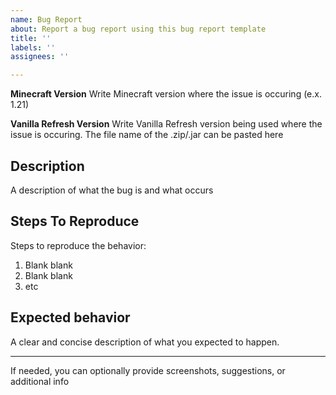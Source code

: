 ```yaml
---
name: Bug Report
about: Report a bug report using this bug report template
title: ''
labels: ''
assignees: ''

---
```


**Minecraft Version**
Write Minecraft version where the issue is occuring (e.x. 1.21)

**Vanilla Refresh Version**
Write Vanilla Refresh version being used where the issue is occuring. The file name of the .zip/.jar can be pasted here

## Description
A description of what the bug is and what occurs

## Steps To Reproduce
Steps to reproduce the behavior:

1. Blank blank
2. Blank blank
3. etc

## Expected behavior
A clear and concise description of what you expected to happen.

***
If needed, you can optionally provide screenshots, suggestions, or additional info
